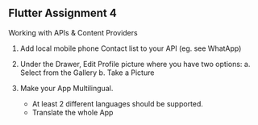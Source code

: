 ## Flutter Assignment 4

Working with APIs & Content Providers
1. Add local mobile phone Contact list to your API (eg. see WhatApp)
2. Under the Drawer, Edit Profile picture where you have two options:
  a. Select from the Gallery
  b. Take a Picture

1. Make your App Multilingual.
   - At least 2 different languages should be supported.
   - Translate the whole App